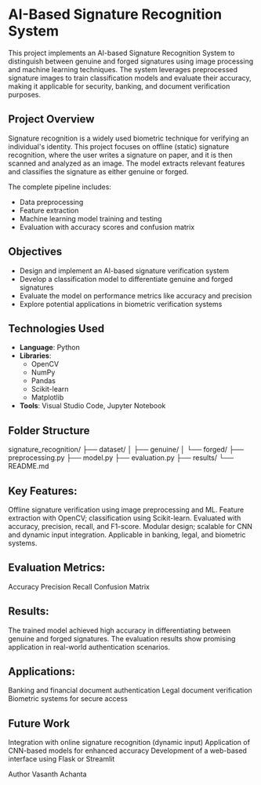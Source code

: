 # AI-Based Signature Recognition System

This project implements an AI-based Signature Recognition System to distinguish between genuine and forged signatures using image processing and machine learning techniques. The system leverages preprocessed signature images to train classification models and evaluate their accuracy, making it applicable for security, banking, and document verification purposes.

## Project Overview

Signature recognition is a widely used biometric technique for verifying an individual's identity. This project focuses on offline (static) signature recognition, where the user writes a signature on paper, and it is then scanned and analyzed as an image. The model extracts relevant features and classifies the signature as either genuine or forged.

The complete pipeline includes:

- Data preprocessing
- Feature extraction
- Machine learning model training and testing
- Evaluation with accuracy scores and confusion matrix

## Objectives

- Design and implement an AI-based signature verification system
- Develop a classification model to differentiate genuine and forged signatures
- Evaluate the model on performance metrics like accuracy and precision
- Explore potential applications in biometric verification systems

## Technologies Used

- **Language**: Python
- **Libraries**:
  - OpenCV
  - NumPy
  - Pandas
  - Scikit-learn
  - Matplotlib
- **Tools**: Visual Studio Code, Jupyter Notebook

## Folder Structure
signature_recognition/
├── dataset/
│ ├── genuine/
│ └── forged/
├── preprocessing.py
├── model.py
├── evaluation.py
├── results/
└── README.md

## Key Features:
Offline signature verification using image preprocessing and ML.
Feature extraction with OpenCV; classification using Scikit-learn.
Evaluated with accuracy, precision, recall, and F1-score.
Modular design; scalable for CNN and dynamic input integration.
Applicable in banking, legal, and biometric systems.

## Evaluation Metrics:
Accuracy
Precision
Recall
Confusion Matrix

## Results:
The trained model achieved high accuracy in differentiating between genuine and forged signatures. The evaluation results show promising application in real-world authentication scenarios.

## Applications:
Banking and financial document authentication
Legal document verification
Biometric systems for secure access

## Future Work
Integration with online signature recognition (dynamic input)
Application of CNN-based models for enhanced accuracy
Development of a web-based interface using Flask or Streamlit

Author
Vasanth Achanta





